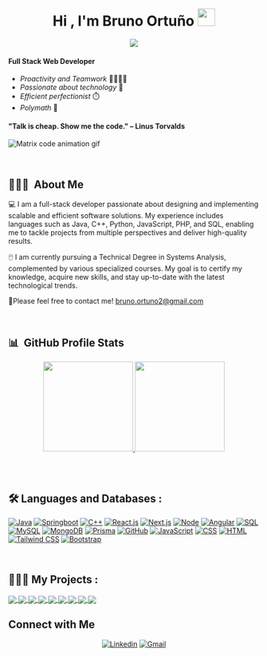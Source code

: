 <h1 align="center">Hi , I'm Bruno Ortuño <img src="https://media.giphy.com/media/hvRJCLFzcasrR4ia7z/giphy.gif" width="35"></h1>
<p align="center">
  <a href="https://github.com/DenverCoder1/readme-typing-svg"><img src="https://readme-typing-svg.herokuapp.com?lines=Full+Stack+Web+Developer+💻;Chess+Enthusiast+♟️;Always%20learning%20📚;Always%20building%20🔨&center=true&width=500&height=50"></a>
</p>

#### Full Stack Web Developer 

* _Proactivity and Teamwork_ 👨‍👩‍👧‍👦
* _Passionate about technology_ 📡
* _Efficient perfectionist_ ⏱️
* _Polymath_ 🦉

#### "Talk is cheap. Show me the code." – Linus Torvalds

![Matrix code animation gif](https://s2.ezgif.com/tmp/ezgif-2-aad06ed3c2.gif "Matrix code animation gif")

<br/>

## 👨🏼‍💻 &nbsp;About Me

💻 I am a full-stack developer passionate about designing and implementing scalable and efficient software solutions. My experience includes languages such as Java, C++, Python, JavaScript, PHP, and SQL, enabling me to tackle projects from multiple perspectives and deliver high-quality results. 

🖱️ I am currently pursuing a Technical Degree in Systems Analysis, complemented by various specialized courses. My goal is to certify my knowledge, acquire new skills, and stay up-to-date with the latest technological trends. 

📧Please feel free to contact me! bruno.ortuno2@gmail.com

<br/>

## 📊 &nbsp;GitHub Profile Stats

<p align="center">
  <a href="https://github.com/Br1-O">
    <img height="180em" src="https://github-readme-stats-eight-theta.vercel.app/api?username=Br1-O&show_icons=true&theme=algolia&include_all_commits=true&count_private=true">
    <img height="180em" src="https://github-readme-stats-eight-theta.vercel.app/api/top-langs/?username=Br1-O&layout=compact&langs_count=8&theme=algolia">
  </a>
</p>

<br/>
<br/>

## 🛠️ Languages and Databases :

<p>
  <a href="#"><img alt="Java" src="https://custom-icon-badges.demolab.com/badge/Java-007396.svg?logo=java&logoColor=white"></a>
  <a href="#"><img alt="Springboot" src="https://img.shields.io/badge/Springboot-6DB33F.svg?logo=springboot&logoColor=white"></a>
  <a href="#"><img alt="C++" src="https://img.shields.io/badge/C++%20-%2300599C.svg?logo=c%2B%2B&logoColor=white"></a>
  <a href="#"><img alt="React.js" src="https://img.shields.io/badge/React-61DAFB?logo=react&logoColor=black"></a>
  <a href="#/"><img alt="Next.js" src="https://img.shields.io/badge/Next.js-000000?logo=next.js&logoColor=white"></a>
  <a href="#"><img alt="Node" src="https://img.shields.io/badge/Node.js-43853D.svg?logo=node.js&logoColor=white"></a>
  <a href="#"><img alt="Angular" src="https://img.shields.io/badge/Angular-%23DD0031.svg?logo=angular&logoColor=white"></a> 
  <a href="#><img alt="Python" src="https://img.shields.io/badge/Python-3776AB?logo=python&logoColor=fff&style=flat"></a>
  <a href="#"><img alt="SQL" src="https://custom-icon-badges.demolab.com/badge/SQL-025E8C.svg?logo=database&logoColor=white"></a>
  <a href="#"><img alt="MySQL" src="https://img.shields.io/badge/MySQL-4479A1?logo=mysql&logoColor=fff&style=flat"></a>
  <a href="#"><img alt="MongoDB" src="https://img.shields.io/badge/MongoDB-47A248?style=flat&logo=mongodb&logoColor=white"></a>
  <a href="#"><img alt="Prisma" src="https://img.shields.io/badge/Prisma-2D3748?logo=prisma&logoColor=white"></a>
  <a href="#"><img alt="GitHub" src="https://img.shields.io/badge/GitHub-327FC7.svg?logo=github&logoColor=white"></a>
  <a href="#"><img alt="JavaScript" src="https://img.shields.io/badge/JavaScript%20-%23F7DF1E.svg?logo=javascript&logoColor=black"></a>
  <a href="#"><img alt="CSS" src="https://img.shields.io/badge/CSS%20-%231572B6.svg?logo=css3&logoColor=white"></a>
  <a href="#"><img alt="HTML" src="https://img.shields.io/badge/HTML%20-%23E34F26.svg?logo=html5&logoColor=white"></a>
  <a href="https://tailwindcss.com/"><img alt="Tailwind CSS" src="https://img.shields.io/badge/Tailwind%20CSS-06B6D4?logo=tailwindcss&logoColor=white"></a>
  <a href="https://getbootstrap.com/"><img alt="Bootstrap" src="https://img.shields.io/badge/Bootstrap-563D7C?logo=bootstrap&logoColor=white"></a>
</p>

<br/>

## 👨🏼‍💻 My Projects :

<!-- <a href="https://github.com/Br1-O/Nextflix_FullStack">
 <img align="center" src="https://github-readme-stats.vercel.app/api/pin/?username=Br1-O&repo=Nextflix_FullStack&theme=tokyonight" />
</a>
-->

<a href="https://github.com/Br1-O/kanbanate_app" style="width: 350px; height: 550px;">
  <img align="center" src="https://github-readme-stats.vercel.app/api/pin/?username=Br1-O&repo=kanbanate_app&theme=tokyonight" />
</a>

<a href="https://github.com/Br1-O/oshare-store" style="width: 350px; height: 550px;">
  <img align="center" src="https://github-readme-stats.vercel.app/api/pin/?username=Br1-O&repo=oshare-store&theme=tokyonight" />
</a>

<a href="https://github.com/Br1-O/oshare_designs_api" style="width: 350px; height: 550px;">
  <img align="center" src="https://github-readme-stats.vercel.app/api/pin/?username=Br1-O&repo=oshare_designs_api&theme=tokyonight" />
</a>

<a href="https://github.com/Br1-O/bakery-store" style="width: 350px; height: 550px;">
  <img align="center" src="https://github-readme-stats.vercel.app/api/pin/?username=Br1-O&repo=bakery-store&theme=tokyonight" />
</a>

<a href="https://github.com/Br1-O/voice_assistant" style="width: 350px; height: 550px;">
  <img align="center" src="https://github-readme-stats.vercel.app/api/pin/?username=Br1-O&repo=voice_assistant&theme=tokyonight" />
</a>

<a href="https://github.com/Br1-O/pokedex" style="width: 350px; height: 550px;">
  <img align="center" src="https://github-readme-stats.vercel.app/api/pin/?username=Br1-O&repo=pokedex&theme=tokyonight"/>
</a>

<a href="https://github.com/Br1-O/Br1-O.github.io" style="width: 350px; height: 550px;">
  <img align="center" src="https://github-readme-stats.vercel.app/api/pin/?username=Br1-O&repo=Br1-O.github.io&theme=tokyonight" />
</a>

<a href="https://github.com/Br1-O/AyED1/tree/main/TrabajoFinal" style="width: 350px; height: 550px;">
  <img align="center" src="https://github-readme-stats.vercel.app/api/pin/?username=Br1-O&repo=AyED1&theme=tokyonight" />
</a>

<a href="https://github.com/Br1-O/consoleGame_ShipShooter" style="width: 350px; height: 550px;">
  <img align="center" src="https://github-readme-stats.vercel.app/api/pin/?username=Br1-O&repo=consoleGame_ShipShooter&theme=tokyonight" />
</a>

## Connect with Me


<p align="center">
  <a href="https://www.linkedin.com/in/bortuno-022a4823b/"><img alt="Linkedin" title="Bruno Ortuno Linkedin" src="https://img.shields.io/badge/LinkedIn-0077B5?style=for-the-badge&logo=linkedin&logoColor=white"></a>
  <a href="mailto:bruno.ortuno2@gmail.com"><img alt="Gmail" title="Bruno Ortuno Gmail" src="https://img.shields.io/badge/Gmail-D14836?style=for-the-badge&logo=gmail&logoColor=white"></a>
</p>
